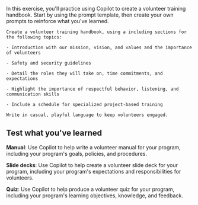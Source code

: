 In this exercise, you'll practice using Copilot to create a volunteer training handbook. Start by using the prompt template, then create your own prompts to reinforce what you've learned. 

```
Create a volunteer training handbook, using a including sections for the following topics:

- Introduction with our mission, vision, and values and the importance of volunteers

- Safety and security guidelines

- Detail the roles they will take on, time commitments, and expectations

- Highlight the importance of respectful behavior, listening, and communication skills

- Include a schedule for specialized project-based training  

Write in casual, playful language to keep volunteers engaged.
```

## Test what you've learned

**Manual**: Use Copilot to help write a volunteer manual for your program, including your program's goals, policies, and procedures.

**Slide decks**: Use Copilot to help create a volunteer slide deck for your program, including your program's expectations and responsibilities for volunteers.

**Quiz**: Use Copilot to help produce a volunteer quiz for your program, including your program's learning objectives, knowledge, and feedback.

